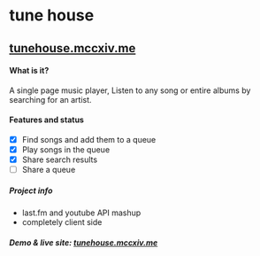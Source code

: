 # tune house

## <a href="http://tunehouse.mccxiv.me" target="_blank">tunehouse.mccxiv.me</a>

#### What is it?
A single page music player, Listen to any song or entire albums by searching for an artist.

#### Features and status
- [x] Find songs and add them to a queue
- [x] Play songs in the queue
- [x] Share search results
- [ ] Share a queue

##### Project info
- last.fm and youtube API mashup
- completely client side

##### Demo & live site: <a href="http://tunehouse.mccxiv.me" target="_blank">tunehouse.mccxiv.me</a>